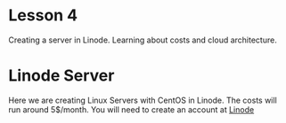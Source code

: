 # Lesson 4
Creating a server in Linode. Learning about costs and cloud architecture.

# Linode Server
Here we are creating Linux Servers with CentOS in Linode. The costs will run around 5$/month. You will need to create an account at [Linode](https://www.linode.com/)

